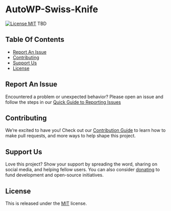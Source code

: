 # AutoWP-Swiss-Knife

[![License MIT](https://img.shields.io/badge/License-MIT-blue)](https://choosealicense.com/licenses/mit)
TBD

## Table Of Contents

- [Report An Issue](#report-an-issue)
- [Contributing](#contributing)
- [Support Us](#support-us)
- [License](#license)

## Report An Issue

Encountered a problem or unexpected behavior? Please open an issue and follow the steps in our [Quick Guide to Reporting Issues](REPORTING.md)

## Contributing

We’re excited to have you! Check out our [Contribution Guide](CONTRIBUTING.md) to learn how to make pull requests, and more ways to help shape this project.

## Support Us

Love this project? Show your support by spreading the word, sharing on social media, and helping fellow users. You can also consider [donating](https://asifiqbal.rocks/donation) to fund development and open-source initiatives.

## License

This is released under the [MIT](https://choosealicense.com/licenses/mit) license.
